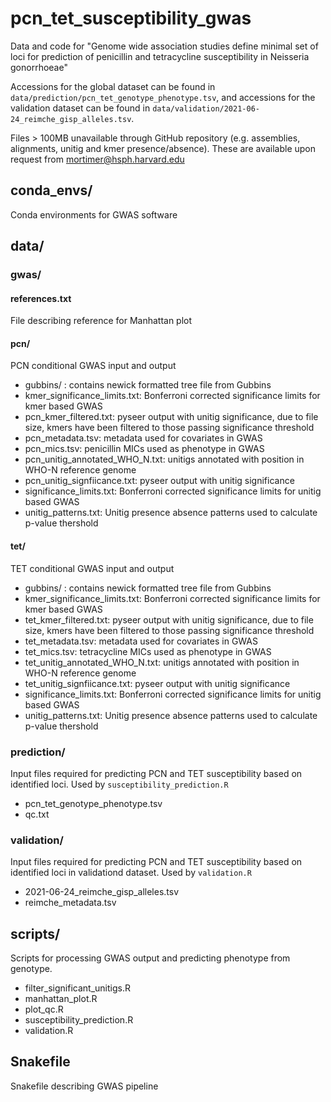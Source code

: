 # pcn_tet_susceptibility_gwas
Data and code for "Genome wide association studies define minimal set of loci for prediction of penicillin and tetracycline susceptibility in Neisseria gonorrhoeae"

Accessions for the global dataset can be found in `data/prediction/pcn_tet_genotype_phenotype.tsv`, and accessions for the validation dataset can be found in `data/validation/2021-06-24_reimche_gisp_alleles.tsv`.

Files > 100MB unavailable through GitHub repository (e.g. assemblies, alignments, unitig and kmer presence/absence). These are available upon request from mortimer@hsph.harvard.edu

## conda_envs/
Conda environments for GWAS software

## data/

### gwas/

#### references.txt
File describing reference for Manhattan plot

#### pcn/
PCN conditional GWAS input and output

* gubbins/ : contains newick formatted tree file from Gubbins
* kmer_significance_limits.txt: Bonferroni corrected significance limits for kmer based GWAS
* pcn_kmer_filtered.txt: pyseer output with unitig significance, due to file size, kmers have been filtered to those passing significance threshold
* pcn_metadata.tsv: metadata used for covariates in GWAS
* pcn_mics.tsv: penicillin MICs used as phenotype in GWAS
* pcn_unitig_annotated_WHO_N.txt: unitigs annotated with position in WHO-N reference genome
* pcn_unitig_signfiicance.txt: pyseer output with unitig significance
* significance_limits.txt: Bonferroni corrected significance limits for unitig based GWAS
* unitig_patterns.txt: Unitig presence absence patterns used to calculate p-value thershold

#### tet/
TET conditional GWAS input and output

* gubbins/ : contains newick formatted tree file from Gubbins
* kmer_significance_limits.txt: Bonferroni corrected significance limits for kmer based GWAS
* tet_kmer_filtered.txt: pyseer output with unitig significance, due to file size, kmers have been filtered to those passing significance threshold
* tet_metadata.tsv: metadata used for covariates in GWAS
* tet_mics.tsv: tetracycline MICs used as phenotype in GWAS
* tet_unitig_annotated_WHO_N.txt: unitigs annotated with position in WHO-N reference genome
* tet_unitig_signfiicance.txt: pyseer output with unitig significance
* significance_limits.txt: Bonferroni corrected significance limits for unitig based GWAS
* unitig_patterns.txt: Unitig presence absence patterns used to calculate p-value thershold


### prediction/
Input files required for predicting PCN and TET susceptibility based on identified loci. Used by `susceptibility_prediction.R`

* pcn_tet_genotype_phenotype.tsv
* qc.txt

### validation/
Input files required for predicting PCN and TET susceptibility based on identified loci in validationd dataset. Used by `validation.R`

* 2021-06-24_reimche_gisp_alleles.tsv
* reimche_metadata.tsv

## scripts/
Scripts for processing GWAS output and predicting phenotype from genotype.
* filter_significant_unitigs.R
* manhattan_plot.R
* plot_qc.R
* susceptibility_prediction.R
* validation.R

## Snakefile
Snakefile describing GWAS pipeline
